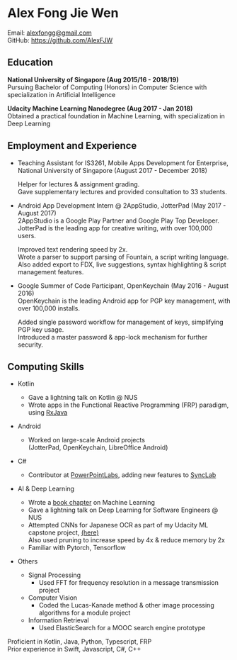 # Alex Fong Jie Wen

Email: alexfongg@gmail.com  
GitHub: <https://github.com/AlexFJW>  

## Education

__National University of Singapore (Aug 2015/16 - 2018/19)__  
Pursuing Bachelor of Computing (Honors) in Computer Science with specialization in Artificial Intelligence  

__Udacity Machine Learning Nanodegree (Aug 2017 - Jan 2018)__  
Obtained a practical foundation in Machine Learning, with specialization in Deep Learning  

## Employment and Experience

* Teaching Assistant for IS3261, Mobile Apps Development for Enterprise, National University of Singapore (August 2017 - December 2018)  

    Helper for lectures & assignment grading.  
    Gave supplementary lectures and provided consultation to 33 students.  

* Android App Development Intern @ 2AppStudio, JotterPad (May 2017 - August 2017)  
2AppStudio is a Google Play Partner and Google Play Top Developer.  
JotterPad is the leading app for creative writing, with over 100,000 users.  

    Improved text rendering speed by 2x.  
Wrote a parser to support parsing of Fountain, a script writing language.  
Also added export to FDX, live suggestions, syntax highlighting & script management features.  

* Google Summer of Code Participant, OpenKeychain (May 2016 - August 2016)  
OpenKeychain is the leading Android app for PGP key management, with over 100,000 installs.

    Added single password workflow for management of keys, simplifying PGP key usage.  
    Introduced a master password & app-lock mechanism for further security.  

## Computing Skills

* Kotlin
  - Gave a lightning talk on Kotlin @ NUS  
  - Wrote apps in the Functional Reactive Programming (FRP) paradigm, using [RxJava](https://github.com/ReactiveX/RxJava)
    
    
* Android
  - Worked on large-scale Android projects  
  (JotterPad, OpenKeychain, LibreOffice Android)
  
   
* C#
    - Contributor at [PowerPointLabs](https://www.comp.nus.edu.sg/~pptlabs/), adding new features to [SyncLab](https://www.comp.nus.edu.sg/~pptlabs/docs/sync-lab.html)
    

* AI & Deep Learning
  - Wrote a [book chapter](https://github.com/se-edu/learningresources/blob/master/contents/ai/ml.md) on Machine Learning 
  - Gave a lightning talk on Deep Learning for Software Engineers @ NUS
  - Attempted CNNs for Japanese OCR as part of my Udacity ML capstone project,  [(here)](https://github.com/alexfjw/jp-ocr-prunned-cnn)  
   Also used pruning to increase speed by 4x & reduce memory by 2x 
  - Familiar with Pytorch, Tensorflow

  
* Others
  - Signal Processing
    - Used FFT for frequency resolution in a message transmission project
  - Computer Vision
    - Coded the Lucas-Kanade method & other image processing algorithms for a module project
  - Information Retrieval
    - Used ElasticSearch for a MOOC search engine prototype

Proficient in Kotlin, Java, Python, Typescript, FRP  
Prior experience in Swift, Javascript, C#, C++  

